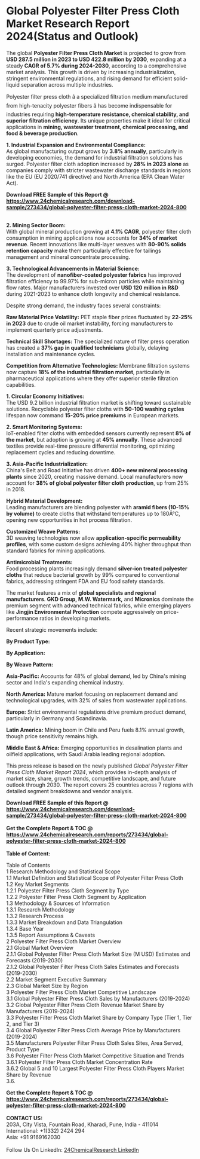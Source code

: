 <h1>Global Polyester Filter Press Cloth Market Research Report 2024(Status and Outlook)</h1><p>The global <strong>Polyester Filter Press Cloth Market</strong> is projected to grow from <strong>USD 287.5 million in 2023 to USD 422.8 million by 2030</strong>, expanding at a steady <strong>CAGR of 5.7% during 2024-2030</strong>, according to a comprehensive market analysis. This growth is driven by increasing industrialization, stringent environmental regulations, and rising demand for efficient solid-liquid separation across multiple industries.</p><p>Polyester filter press cloth â a specialized filtration medium manufactured from high-tenacity polyester fibers â has become indispensable for industries requiring <strong>high-temperature resistance, chemical stability, and superior filtration efficiency</strong>. Its unique properties make it ideal for critical applications in <strong>mining, wastewater treatment, chemical processing, and food &amp; beverage production</strong>.</p><p><strong>1. Industrial Expansion and Environmental Compliance:</strong><br>
As global manufacturing output grows by <strong>3.8% annually</strong>, particularly in developing economies, the demand for industrial filtration solutions has surged. Polyester filter cloth adoption increased by <strong>28% in 2023 alone</strong> as companies comply with stricter wastewater discharge standards in regions like the EU (EU 2020/741 directive) and North America (EPA Clean Water Act).</p><div><b>Download FREE Sample of this Report @ 
            <a href="https://www.24chemicalresearch.com/download-sample/273434/global-polyester-filter-press-cloth-market-2024-800">
            https://www.24chemicalresearch.com/download-sample/273434/global-polyester-filter-press-cloth-market-2024-800</a></b></div><br><p><strong>2. Mining Sector Boom:</strong><br>
With global mineral production growing at <strong>4.1% CAGR</strong>, polyester filter cloth consumption in mining applications now accounts for <strong>34% of market revenue</strong>. Recent innovations like multi-layer weaves with <strong>80-90% solids retention capacity</strong> make them particularly effective for tailings management and mineral concentrate processing.</p><p><strong>3. Technological Advancements in Material Science:</strong><br>
The development of <strong>nanofiber-coated polyester fabrics</strong> has improved filtration efficiency to 99.97% for sub-micron particles while maintaining flow rates. Major manufacturers invested over <strong>USD 120 million in R&amp;D</strong> during 2021-2023 to enhance cloth longevity and chemical resistance.</p><p>Despite strong demand, the industry faces several constraints:</p><p><strong>Raw Material Price Volatility:</strong> PET staple fiber prices fluctuated by <strong>22-25% in 2023</strong> due to crude oil market instability, forcing manufacturers to implement quarterly price adjustments.</p><p><strong>Technical Skill Shortages:</strong> The specialized nature of filter press operation has created a <strong>37% gap in qualified technicians</strong> globally, delaying installation and maintenance cycles.</p><p><strong>Competition from Alternative Technologies:</strong> Membrane filtration systems now capture <strong>18% of the industrial filtration market</strong>, particularly in pharmaceutical applications where they offer superior sterile filtration capabilities.</p><p><strong>1. Circular Economy Initiatives:</strong><br>
The USD 9.2 billion industrial filtration market is shifting toward sustainable solutions. Recyclable polyester filter cloths with <strong>50-100 washing cycles</strong> lifespan now command <strong>15-20% price premiums</strong> in European markets.</p><p><strong>2. Smart Monitoring Systems:</strong><br>
IoT-enabled filter cloths with embedded sensors currently represent <strong>8% of the market</strong>, but adoption is growing at <strong>45% annually</strong>. These advanced textiles provide real-time pressure differential monitoring, optimizing replacement cycles and reducing downtime.</p><p><strong>3. Asia-Pacific Industrialization:</strong><br>
China's Belt and Road Initiative has driven <strong>400+ new mineral processing plants</strong> since 2020, creating massive demand. Local manufacturers now account for <strong>38% of global polyester filter cloth production</strong>, up from 25% in 2018.</p><p><strong>Hybrid Material Development:</strong><br>
	Leading manufacturers are blending polyester with <strong>aramid fibers (10-15% by volume)</strong> to create cloths that withstand temperatures up to 180Â°C, opening new opportunities in hot process filtration.</p><p><strong>Customized Weave Patterns:</strong><br>
	3D weaving technologies now allow <strong>application-specific permeability profiles</strong>, with some custom designs achieving 40% higher throughput than standard fabrics for mining applications.</p><p><strong>Antimicrobial Treatments:</strong><br>
	Food processing plants increasingly demand <strong>silver-ion treated polyester cloths</strong> that reduce bacterial growth by 99% compared to conventional fabrics, addressing stringent FDA and EU food safety standards.</p><p>The market features a mix of <strong>global specialists and regional manufacturers</strong>. <strong>GKD Group, M.W. Watermark,</strong> and <strong>Micronics</strong> dominate the premium segment with advanced technical fabrics, while emerging players like <strong>Jingjin Environmental Protection</strong> compete aggressively on price-performance ratios in developing markets.</p><p>Recent strategic movements include:</p><p><strong>By Product Type:</strong></p><p><strong>By Application:</strong></p><p><strong>By Weave Pattern:</strong></p><p><strong>Asia-Pacific:</strong> Accounts for 48% of global demand, led by China's mining sector and India's expanding chemical industry.</p><p><strong>North America:</strong> Mature market focusing on replacement demand and technological upgrades, with 32% of sales from wastewater applications.</p><p><strong>Europe:</strong> Strict environmental regulations drive premium product demand, particularly in Germany and Scandinavia.</p><p><strong>Latin America:</strong> Mining boom in Chile and Peru fuels 8.1% annual growth, though price sensitivity remains high.</p><p><strong>Middle East &amp; Africa:</strong> Emerging opportunities in desalination plants and oilfield applications, with Saudi Arabia leading regional adoption.</p><p>This press release is based on the newly published <em>Global Polyester Filter Press Cloth Market Report 2024</em>, which provides in-depth analysis of market size, share, growth trends, competitive landscape, and future outlook through 2030. The report covers 25 countries across 7 regions with detailed segment breakdowns and vendor analysis.</p><div><b>Download FREE Sample of this Report @ 
            <a href="https://www.24chemicalresearch.com/download-sample/273434/global-polyester-filter-press-cloth-market-2024-800">
            https://www.24chemicalresearch.com/download-sample/273434/global-polyester-filter-press-cloth-market-2024-800</a></b></div><br><div><b>Get the Complete Report & TOC @ 
            <a href="https://www.24chemicalresearch.com/reports/273434/global-polyester-filter-press-cloth-market-2024-800">
            https://www.24chemicalresearch.com/reports/273434/global-polyester-filter-press-cloth-market-2024-800</a></b></div><br>
            <b>Table of Content:</b><p>Table of Contents<br />
1 Research Methodology and Statistical Scope<br />
1.1 Market Definition and Statistical Scope of Polyester Filter Press Cloth<br />
1.2 Key Market Segments<br />
1.2.1 Polyester Filter Press Cloth Segment by Type<br />
1.2.2 Polyester Filter Press Cloth Segment by Application<br />
1.3 Methodology & Sources of Information<br />
1.3.1 Research Methodology<br />
1.3.2 Research Process<br />
1.3.3 Market Breakdown and Data Triangulation<br />
1.3.4 Base Year<br />
1.3.5 Report Assumptions & Caveats<br />
2 Polyester Filter Press Cloth Market Overview<br />
2.1 Global Market Overview<br />
2.1.1 Global Polyester Filter Press Cloth Market Size (M USD) Estimates and Forecasts (2019-2030)<br />
2.1.2 Global Polyester Filter Press Cloth Sales Estimates and Forecasts (2019-2030)<br />
2.2 Market Segment Executive Summary<br />
2.3 Global Market Size by Region<br />
3 Polyester Filter Press Cloth Market Competitive Landscape<br />
3.1 Global Polyester Filter Press Cloth Sales by Manufacturers (2019-2024)<br />
3.2 Global Polyester Filter Press Cloth Revenue Market Share by Manufacturers (2019-2024)<br />
3.3 Polyester Filter Press Cloth Market Share by Company Type (Tier 1, Tier 2, and Tier 3)<br />
3.4 Global Polyester Filter Press Cloth Average Price by Manufacturers (2019-2024)<br />
3.5 Manufacturers Polyester Filter Press Cloth Sales Sites, Area Served, Product Type<br />
3.6 Polyester Filter Press Cloth Market Competitive Situation and Trends<br />
3.6.1 Polyester Filter Press Cloth Market Concentration Rate<br />
3.6.2 Global 5 and 10 Largest Polyester Filter Press Cloth Players Market Share by Revenue<br />
3.6.</p><div><b>Get the Complete Report & TOC @ 
            <a href="https://www.24chemicalresearch.com/reports/273434/global-polyester-filter-press-cloth-market-2024-800">
            https://www.24chemicalresearch.com/reports/273434/global-polyester-filter-press-cloth-market-2024-800</a></b></div><br><b>CONTACT US:</b><br>
            203A, City Vista, Fountain Road, Kharadi, Pune, India - 411014<br>
            International: +1(332) 2424 294<br>
            Asia: +91 9169162030 <br><br>
            Follow Us On LinkedIn: <a href="https://www.linkedin.com/company/24chemicalresearch/">24ChemicalResearch LinkedIn</a>